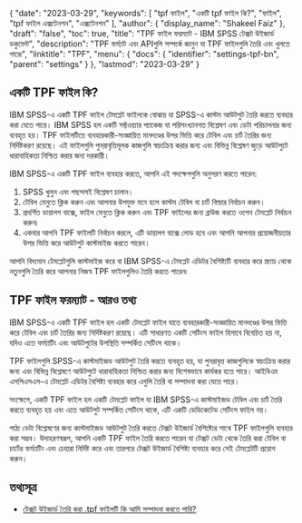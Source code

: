{
  "date": "2023-03-29",
  "keywords": [
"tpf ফাইল",
"একটি tpf ফাইল কি?",
"ফাইল",
"tpf ফাইল এক্সটেনশন",
"এক্সটেনশন"
],
  "author": {
    "display_name": "Shakeel Faiz"
},
  "draft": "false",
  "toc": true,
  "title": "TPF ফাইল ফরম্যাট - IBM SPSS টেক্সট উইজার্ড ডকুমেন্ট",
  "description": "TPF ফর্ম্যাট এবং APIগুলি সম্পর্কে জানুন যা TPF ফাইলগুলি তৈরি এবং খুলতে পারে৷",
  "linktitle": "TPF",
  "menu": {
    "docs": {
      "identifier": "settings-tpf-bn",
      "parent": "settings"
}
},
  "lastmod": "2023-03-29"
}

## একটি TPF ফাইল কি?

IBM SPSS-এ একটি TPF ফাইল টেমপ্লেট ফাইলকে বোঝায় যা SPSS-এ কাস্টম আউটপুট তৈরি করতে ব্যবহার করা যেতে পারে। IBM SPSS হল একটি সফ্টওয়্যার প্যাকেজ যা পরিসংখ্যানগত বিশ্লেষণ এবং ডেটা পরিচালনার জন্য ব্যবহৃত হয়। TPF ফাইলটিতে ব্যবহারকারী-সংজ্ঞায়িত মানদণ্ডের উপর ভিত্তি করে টেবিল এবং চার্ট তৈরির জন্য নির্দিষ্টকরণ রয়েছে। এই ফাইলগুলি পুনরাবৃত্তিমূলক কাজগুলি স্বয়ংক্রিয় করার জন্য এবং বিভিন্ন বিশ্লেষণ জুড়ে আউটপুটে ধারাবাহিকতা নিশ্চিত করার জন্য দরকারী।

IBM SPSS-এ একটি TPF ফাইল ব্যবহার করতে, আপনি এই পদক্ষেপগুলি অনুসরণ করতে পারেন:

1. SPSS খুলুন এবং পছন্দসই বিশ্লেষণ চালান।
2. টেবিল মেনুতে ক্লিক করুন এবং আপনার উপযুক্ত মনে হলে কাস্টম টেবিল বা চার্ট বিল্ডার নির্বাচন করুন।
3. প্রদর্শিত ডায়ালগ বাক্সে, ফাইল মেনুতে ক্লিক করুন এবং TPF ফাইলের জন্য ব্রাউজ করতে ওপেন টেমপ্লেট নির্বাচন করুন৷
4. একবার আপনি TPF ফাইলটি নির্বাচন করলে, এটি ডায়ালগ বাক্সে লোড হবে এবং আপনি আপনার প্রয়োজনীয়তার উপর ভিত্তি করে আউটপুট কাস্টমাইজ করতে পারেন।

আপনি বিদ্যমান টেমপ্লেটগুলি কাস্টমাইজ করে বা IBM SPSS-এ টেমপ্লেট এডিটর বৈশিষ্ট্যটি ব্যবহার করে স্ক্র্যাচ থেকে নতুনগুলি তৈরি করে আপনার নিজস্ব TPF ফাইলগুলিও তৈরি করতে পারেন৷

## TPF ফাইল ফরম্যাট - আরও তথ্য

IBM SPSS-এ একটি TPF ফাইল হল একটি টেমপ্লেট ফাইল যাতে ব্যবহারকারী-সংজ্ঞায়িত মানদণ্ডের উপর ভিত্তি করে টেবিল এবং চার্ট তৈরির জন্য নির্দিষ্টকরণ রয়েছে। এটি সাধারণত একটি সেটিংস ফাইল হিসাবে বিবেচিত হয় না, যদিও এতে ফর্ম্যাটিং এবং আউটপুটের উপস্থিতি সম্পর্কিত সেটিংস থাকে।

TPF ফাইলগুলি SPSS-এ কাস্টমাইজড আউটপুট তৈরি করতে ব্যবহৃত হয়, যা পুনরাবৃত্ত কাজগুলিকে স্বয়ংক্রিয় করার জন্য এবং বিভিন্ন বিশ্লেষণে আউটপুটে ধারাবাহিকতা নিশ্চিত করার জন্য বিশেষভাবে কার্যকর হতে পারে। আইবিএম এসপিএসএস-এ টেমপ্লেট এডিটর বৈশিষ্ট্য ব্যবহার করে এগুলি তৈরি বা সম্পাদনা করা যেতে পারে।

সংক্ষেপে, একটি TPF ফাইল হল একটি টেমপ্লেট ফাইল যা IBM SPSS-এ কাস্টমাইজড টেবিল এবং চার্ট তৈরি করতে ব্যবহৃত হয় এবং এতে আউটপুট সম্পর্কিত সেটিংস থাকে, এটি একটি ডেডিকেটেড সেটিংস ফাইল নয়।

পাঠ্য ডেটা বিশ্লেষণের জন্য কাস্টমাইজড আউটপুট তৈরি করতে টেক্সট উইজার্ড বৈশিষ্ট্যের সাথে TPF ফাইলগুলি ব্যবহার করা সম্ভব। উদাহরণস্বরূপ, আপনি একটি TPF ফাইল তৈরি করতে পারেন যা টেক্সট ডেটা থেকে তৈরি করা টেবিল বা চার্টের ফর্ম্যাটিং এবং চেহারা নির্দিষ্ট করে এবং তারপরে টেক্সট উইজার্ড বৈশিষ্ট্য ব্যবহার করে সেই টেমপ্লেটটি প্রয়োগ করুন।

## তথ্যসূত্র
* [টেক্সট উইজার্ড তৈরি করা .tpf ফাইলটি কি আমি সম্পাদনা করতে পারি?](https://www.ibm.com/support/pages/can-i-edit-tpf-file-text-wizard-creates)


